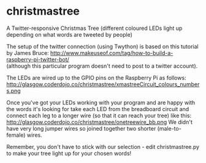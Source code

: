 # christmastree
A Twitter-responsive Christmas Tree (different coloured LEDs light up depending on what words are tweeted by people)

The setup of the twitter connection (using Twython) is based on this tutorial by James Bruce: http://www.makeuseof.com/tag/how-to-build-a-raspberry-pi-twitter-bot/  
(although this particular program doesn't need to post to a twitter account).

The LEDs are wired up to the GPIO pins on the Raspberry Pi as follows: http://glasgow.coderdojo.co/christmastree/xmastreeCircuit_colours_numbers.png

Once you've got your LEDs working with your program and are happy with the words it's looking for take each LED from the breadboard circuit and connect each leg to a longer wire (so that it can reach your tree) like this: http://glasgow.coderdojo.co/christmastree/onetreewire_bb.png
We didn't have very long jumper wires so joined together two shorter (male-to-female) wires.

Remember, you don't have to stick with our selection - edit christmastree.py to make your tree light up for your chosen words!

